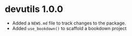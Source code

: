 # devutils 1.0.0

* Added a `NEWS.md` file to track changes to the package.
* Added `use_bookdown()` to scaffold a bookdown project





